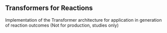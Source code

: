 ## Transformers for Reactions

Implementation of the Transformer architecture for application in generation of reaction outcomes (Not for production, studies only)